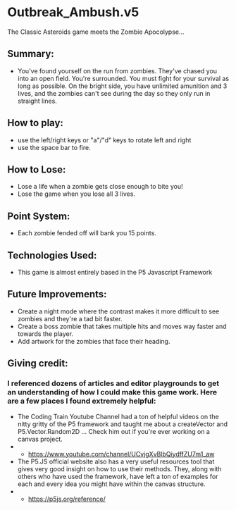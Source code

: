 # Outbreak_Ambush.v5
 The Classic Asteroids game meets the Zombie Apocolypse...

## Summary: 
- You've found yourself on the run from zombies. They've chased you into an open field. You're surrounded. You must fight for your survival as long as possible. On the bright side, you have unlimited amunition and 3 lives, and the zombies can't see during the day so they only run in straight lines. 

## How to play:
- use the left/right keys or "a"/"d" keys to rotate left and right
- use the space bar to fire.

## How to Lose:
- Lose a life when a zombie gets close enough to bite you!
- Lose the game when you lose all 3 lives.

## Point System: 
- Each zombie fended off will bank you 15 points. 

## Technologies Used:
- This game is almost entirely based in the P5 Javascript Framework

## Future Improvements: 
- Create a night mode where the contrast makes it more difficult to see zombies and they're a tad bit faster.
- Create a boss zombie that takes multiple hits and moves way faster and towards the player.
- Add artwork for the zombies that face their heading.

## Giving credit: 
### I referenced dozens of articles and editor playgrounds to get an understanding of how I could make this game work. Here are a few places I found extremely helpful:
- The Coding Train Youtube Channel had a ton of helpful videos on the nitty gritty of the P5 framework and taught me about a createVector and P5.Vector.Random2D ... Check him out if you're ever working on a canvas project.
- - https://www.youtube.com/channel/UCvjgXvBlbQiydffZU7m1_aw
- The P5.JS official website also has a very useful resources tool that gives very good insight on how to use their methods. They, along with others who have used the framework, have left a ton of examples for each and every idea you might have within the canvas structure.
- - https://p5js.org/reference/